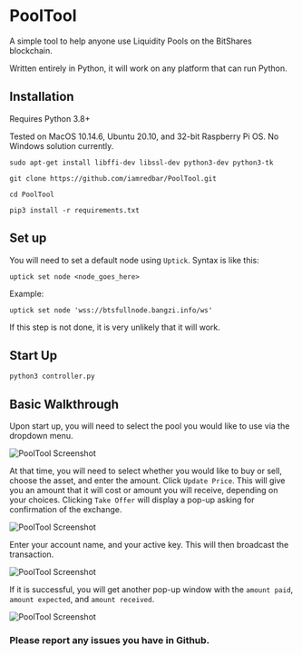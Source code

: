 # PoolTool
A simple tool to help anyone use Liquidity Pools on the BitShares blockchain.

Written entirely in Python, it will work on any platform that can run Python.

## Installation
Requires Python 3.8+

Tested on MacOS 10.14.6, Ubuntu 20.10, and 32-bit Raspberry Pi OS. No Windows solution currently.

```sudo apt-get install libffi-dev libssl-dev python3-dev python3-tk```

```git clone https://github.com/iamredbar/PoolTool.git```

```cd PoolTool```

```pip3 install -r requirements.txt```

## Set up

You will need to set a default node using `Uptick`. Syntax is like this:

```uptick set node <node_goes_here>```

Example:

```uptick set node 'wss://btsfullnode.bangzi.info/ws'```

If this step is not done, it is very unlikely that it will work.

## Start Up

```python3 controller.py```

## Basic Walkthrough

Upon start up, you will need to select the pool you would like to use via the dropdown menu.

![PoolTool Screenshot](https://i.ibb.co/6Z2gSZq/Screen-Shot-2020-10-23-at-9-38-55-PM.png)

At that time, you will need to select whether you would like to buy or sell, choose the asset, and enter the amount. Click `Update Price`. This will give you an amount that it will cost or amount you will receive, depending on your choices. Clicking `Take Offer` will display a pop-up asking for confirmation of the exchange.

![PoolTool Screenshot](https://i.ibb.co/25drNXh/Screen-Shot-2020-10-23-at-9-39-31-PM.png)

Enter your account name, and your active key. This will then broadcast the transaction.

![PoolTool Screenshot](https://i.ibb.co/BqXb1n7/Screen-Shot-2020-10-23-at-9-40-00-PM.png)

If it is successful, you will get another pop-up window with the `amount paid`, `amount expected`, and `amount received`.

![PoolTool Screenshot](https://i.ibb.co/0FW3ddD/Screen-Shot-2020-10-23-at-9-40-42-PM.png)

### Please report any issues you have in Github. 
